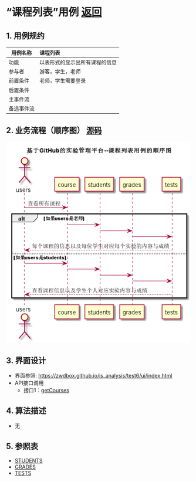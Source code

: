 ﻿﻿<!-- markdownlint-disable MD033-->
<!-- 禁止MD033类型的警告 https://www.npmjs.com/package/markdownlint -->

# “课程列表”用例 [返回](../README.md)
## 1. 用例规约

|用例名称|课程列表|
|-------|:-------------|
|功能|以表形式的显示出所有课程的信息|
|参与者|游客，学生，老师|
|前置条件|老师，学生需要登录|
|后置条件| |
|主事件流| |
|备选事件流| |

## 2. 业务流程（顺序图） [源码](../src/sequenceCourse_list.puml)
![sequence1](../sequenceCourse_list.png) 

## 3. 界面设计
- 界面参照: https://zwdbox.github.io/is_analysis/test6/ui/index.html
- API接口调用
    - 接口1：[getCourses](../接口/getCourses.md) 

## 4. 算法描述

- 无
    
## 5. 参照表

- [STUDENTS](../Database.md/#STUDENTS)
- [GRADES](../Database.md/#GRADES)
- [TESTS](../Database.md/#TESTS)


